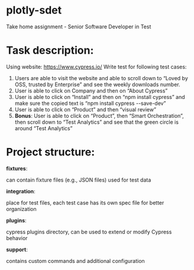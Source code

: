 # plotly-sdet
Take home assignment - Senior Software Developer in Test

# Task description:
Using website: https://www.cypress.io/
Write test for following test cases:
1. Users are able to visit the website and able to scroll down to “Loved by OSS,
trusted by Enterprise” and see the weekly downloads number.
2. User is able to click on Company and then on “About Cypress”
3. User is able to click on “Install” and then on “npm install cypress” and make sure
the copied text is “npm install cypress --save-dev”
4. User is able to click on “Product” and then “visual review”
5. **Bonus**:
 User is able to click on “Product”, then “Smart Orchestration”, then scroll down to
“Test Analytics” and see that the green circle is around “Test Analytics”

# Project structure:
**fixtures**: 

can contain fixture files (e.g., JSON files) used for test data

**integration**: 

place for test files, each test case has its own spec file for better organization

**plugins**: 

cypress plugins directory, can be used to extend or modify Cypress behavior

**support**:

contains custom commands and additional configuration
